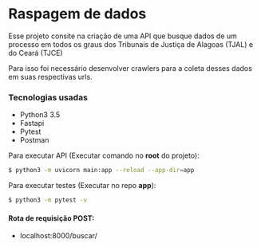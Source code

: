 # Raspagem de dados

Esse projeto consite na criação de uma API que busque dados de um processo em todos os graus dos Tribunais de Justiça de Alagoas (TJAL) e do Ceará (TJCE)

Para isso foi necessário desenvolver crawlers para a coleta desses dados em suas respectivas urls.

### Tecnologias usadas

* Python3 3.5
* Fastapi
* Pytest
* Postman

Para executar API (Executar comando no **root** do projeto):

```sh
$ python3 -m uvicorn main:app --reload --app-dir=app
```

Para executar testes (Executar no repo **app**):

```sh
$ python3 -m pytest -v
```

#### Rota de requisição POST:

* localhost:8000/buscar/
